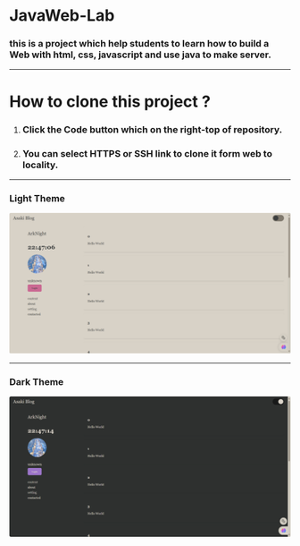 # JavaWeb-Lab

### this is a project which help students to learn how to build a **Web** with html, css, javascript and use java to make server.

***

# How to clone this project ?

1. ### Click the Code button which on the right-top of repository.
2. ### You can select **HTTPS** or **SSH** link to clone it form web to locality.

***
### Light Theme

![Light Web Preview](src/main/webapp/Images/Snipaste_2024-09-28_22-47-10.png)

***

### Dark Theme

![Dark Web Preveiw](src/main/webapp/Images/Snipaste_2024-09-28_22-47-17.png)
